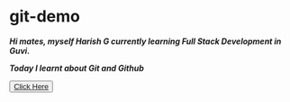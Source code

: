 # git-demo

***Hi mates, myself Harish G currently learning Full Stack Development in Guvi.***

***Today I learnt about Git and Github***

<button>[Click Here](https://www.google.com{:target=”_blank”})</button>